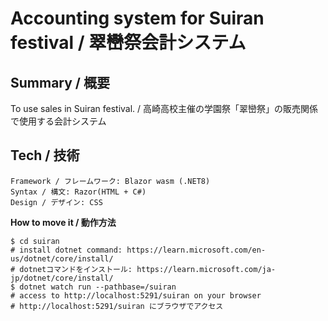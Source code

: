 # Accounting system for Suiran festival / 翠巒祭会計システム

## Summary / 概要
To use sales in Suiran festival. / 高崎高校主催の学園祭「翠巒祭」の販売関係で使用する会計システム

## Tech / 技術
```
Framework / フレームワーク: Blazor wasm (.NET8)
Syntax / 構文: Razor(HTML + C#)
Design / デザイン: CSS
```

**How to move it / 動作方法**
```shell
$ cd suiran
# install dotnet command: https://learn.microsoft.com/en-us/dotnet/core/install/
# dotnetコマンドをインストール: https://learn.microsoft.com/ja-jp/dotnet/core/install/
$ dotnet watch run --pathbase=/suiran
# access to http://localhost:5291/suiran on your browser
# http://localhost:5291/suiran にブラウザでアクセス
```
